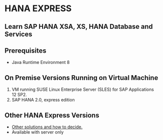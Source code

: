 # HANA EXPRESS
## Learn SAP HANA XSA, XS, HANA Database and Services
## Prerequisites
-  Java Runtime Environment 8

## On Premise Versions Running on Virtual Machine

1.  VM running SUSE Linux Enterprise Server (SLES) for SAP Applications 12 SP2.
2.  SAP HANA 2.0, express edition

## Other HANA Express Versions
- [Other solutions and how to decide.](https://www.sap.com/developer/how-tos/2016/09/hxe-ua-version.html)
- Available with server only

